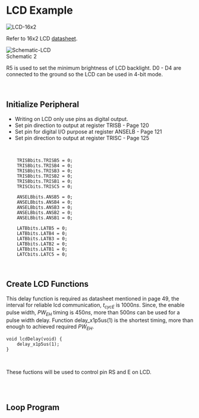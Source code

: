 # LCD Example
![LCD-16x2](https://github.com/user-attachments/assets/bf3f153c-c3dd-41a5-95c8-8c75bc0625b9)
<br/>

Refer to 16x2 LCD [datasheet](https://academy.cba.mit.edu/classes/output_devices/44780.pdf).
<br/>

![Schematic-LCD](https://github.com/user-attachments/assets/ef843a07-8950-4568-8f80-0b1aa432c005)
<br/>
Schematic 2
<br/>

R5 is used to set the minimum brightness of LCD backlight. D0 - D4 are connected to the ground so the LCD can be used in 4-bit mode.
<br/>

<br/>

## Initialize Peripheral
* Writing on LCD only use pins as digital output.
* Set pin direction to output at register TRISB - Page 120
* Set pin for digital I/O purpose at register ANSELB - Page 121
* Set pin direction to output at register TRISC - Page 125
<br/>

```
    TRISBbits.TRISB5 = 0;
    TRISBbits.TRISB4 = 0;
    TRISBbits.TRISB3 = 0;
    TRISBbits.TRISB2 = 0;
    TRISBbits.TRISB1 = 0;
    TRISCbits.TRISC5 = 0;
    
    ANSELBbits.ANSB5 = 0;
    ANSELBbits.ANSB4 = 0;
    ANSELBbits.ANSB3 = 0;
    ANSELBbits.ANSB2 = 0;
    ANSELBbits.ANSB1 = 0;
    
    LATBbits.LATB5 = 0;
    LATBbits.LATB4 = 0;
    LATBbits.LATB3 = 0;
    LATBbits.LATB2 = 0;
    LATBbits.LATB1 = 0;
    LATCbits.LATC5 = 0;
```
<br/>

## Create LCD Functions
This delay function is required as datasheet mentioned in page 49, the interval for reliable lcd communication, $t_{cycE}$ is $1000ns$. Since, the enable pulse width, $PW_{EH}$ 
timing is $450ns$, more than $500ns$ can be used for a pulse width delay. Function delay_x1p5us(1) is the shortest timing, more than enough to achieved required $PW_{EH}$.
<br/>

```
void lcdDelay(void) {
    delay_x1p5us(1);
}
```
<br/>

These fuctions will be used to control pin RS and E on LCD.
<br/>

```

```
<br/>

## Loop Program
<br/>

```

```
<br/>

<br/>
